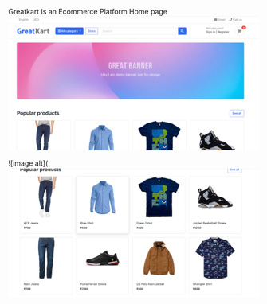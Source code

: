 Greatkart is an Ecommerce Platform
Home page
![image alt](https://github.com/vipinvijaipillai/greatkart-ecommerce/blob/6d76a5efb3194f09e5f55423ea9b76ae9a3ca4fd/ecc1.png)



![image alt](![image alt](https://github.com/vipinvijaipillai/greatkart-ecommerce/blob/d07261f9d54df061c3dfb6709a393722fd8e60ac/ecc2.png)

